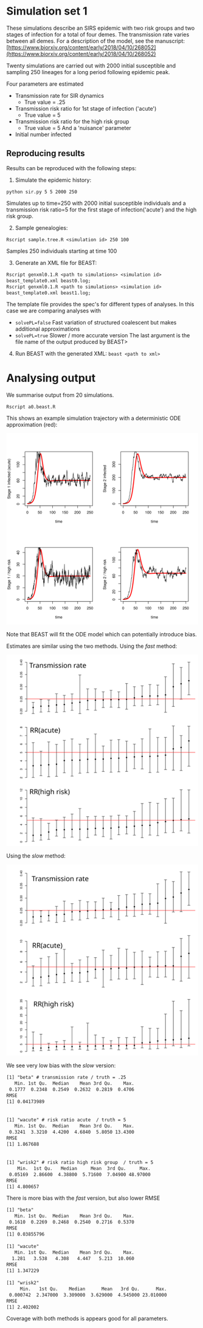 # Simulation set 1

These simulations describe an SIRS epidemic with two risk groups and two stages of infection for a total of four demes. The transmission rate varies between all demes.
For a description of the model, see the manuscript: [https://www.biorxiv.org/content/early/2018/04/10/268052](https://www.biorxiv.org/content/early/2018/04/10/268052)

Twenty simulations are carried out with 2000 initial susceptible and sampling 250 lineages for a long period following epidemic peak. 

Four parameters are estimated
* Transmission rate for SIR dynamics
	- True value = .25 
* Transmission risk ratio for 1st stage of infection ('acute')
	- True value = 5
* Transmission risk ratio for the high risk group 
	- True value = 5
And a 'nuisance' parameter
* Initial number infected 


## Reproducing results 

Results can be reproduced with the following steps: 
1) Simulate the epidemic history: 
```
python sir.py 5 5 2000 250
```
Simulates up to time=250 with 2000 initial susceptible individuals and a transmission risk ratio=5 for the first stage of infection('acute') and the high risk group. 

2) Sample genealogies:
```
Rscript sample.tree.R <simulation id> 250 100
```
Samples 250 individuals starting at time 100

3) Generate an XML file for BEAST:
```
Rscript genxml0.1.R <path to simulations> <simulation id> beast_template0.xml beast0.log;
Rscript genxml0.1.R <path to simulations> <simulation id> beast_template0.xml beast1.log;
```
The template file provides the spec's for different types of analyses. In this case we are comparing analyses with
* `solvePL=false` Fast variation of structured coalescent but makes additional approximations
* `solvePL=true` Slower / more accurate version
The last argument is the file name of the output produced by BEAST> 

4) Run BEAST with the generated XML: `beast <path to xml>`

# Analysing output 
We summarise output from 20 simulations.
```
Rscript a0.beast.R
```


This shows an example simulation trajectory with a deterministic ODE approximation (red): 

![](7032-traj.svg)

Note that BEAST will fit the ODE model which can potentially introduce bias. 

Estimates are similar using the two methods. Using the *fast* method: 

![](sir_5_5_2000_250_beast0_errbar2.svg)

Using the *slow* method: 

![](sir_5_5_2000_250_beast1_errbar2.svg)

We see very low bias with the *slow* version:
```
[1] "beta" # transmission rate / truth = .25
   Min. 1st Qu.  Median    Mean 3rd Qu.    Max. 
 0.1777  0.2348  0.2549  0.2632  0.2819  0.4706 
RMSE 
[1] 0.04173989


[1] "wacute" # risk ratio acute  / truth = 5
   Min. 1st Qu.  Median    Mean 3rd Qu.    Max. 
 0.3241  3.3210  4.4200  4.6840  5.8050 13.4300 
RMSE 
[1] 1.867688


[1] "wrisk2" # risk ratio high risk group  / truth = 5
    Min.  1st Qu.   Median     Mean  3rd Qu.     Max. 
 0.05169  2.86600  4.38800  5.71600  7.04900 48.97000 
RMSE 
[1] 4.800657
```

There is more bias with the *fast* version, but also lower RMSE
```
[1] "beta"
   Min. 1st Qu.  Median    Mean 3rd Qu.    Max. 
 0.1610  0.2269  0.2468  0.2540  0.2716  0.5370 
RMSE 
[1] 0.03855796

[1] "wacute"
   Min. 1st Qu.  Median    Mean 3rd Qu.    Max. 
  1.281   3.538   4.308   4.447   5.213  10.060 
RMSE 
[1] 1.347229

[1] "wrisk2"
     Min.   1st Qu.    Median      Mean   3rd Qu.      Max. 
 0.000742  2.347000  3.309000  3.629000  4.545000 23.010000 
RMSE 
[1] 2.402002
```

Coverage with both methods is appears good for all parameters. 
